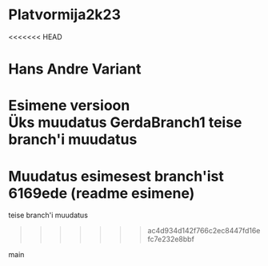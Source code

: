 # Platvormija2k23
<<<<<<< HEAD

Hans Andre Variant
=======
Esimene versioon\
Üks muudatus
GerdaBranch1
teise branch'i muudatus
=======
Muudatus esimesest branch'ist
6169ede (readme esimene)
=======
teise branch'i muudatus
>>>>>>> ac4d934d142f766c2ec8447fd16efc7e232e8bbf


main
